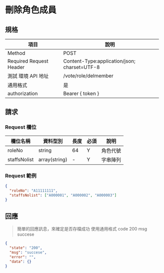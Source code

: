 # 刪除角色成員

## 規格

| 項目                    | 說明                                         |
| ----------------------- | -------------------------------------------- |
| Method                  | POST                                         |
| Required Request Header | Content-Type:application/json; charset=UTF-8 |
| 測試 環境 API 地址      | /vote/role/delmember                         |
| 通用格式                | 是                                           |
| authorization           | Bearer { token }                             |

## 請求

### Request 欄位

| 欄位名稱     | 資料型別      | 長度 | 必須 | 說明     |
| ------------ | ------------- | ---- | ---- | -------- |
| roleNo       | string        | 64   | Y    | 角色代號 |
| staffsNolist | array(string) | -    | Y    | 字串陣列 |

### Request 範例

```json
{
  "roleNo": "A11111111",
  "staffsNolist": ["A000001", "A000002", "A000003"]
}
```

## 回應

> 簡單的回應訊息，來確定是否存檔成功
> 使用通用格式 code 200 msg succese

```json
{
  "state": "200",
  "msg": "succese",
  "error": "",
  "data": {}
}
```

